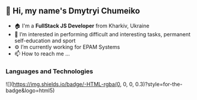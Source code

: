 ## 👋 Hi, my name's **Dmytryi Chumeiko**
- 🏠 I'm a **FullStack JS Developer** from Kharkiv, Ukraine
- 👀 I’m interested in performing difficult and interesting tasks, permanent self-education and sport
- ⚙️ I’m currently working for EPAM Systems
- 📫 How to reach me ...

### Languages and Technologies ###
![](https://img.shields.io/badge/-HTML-rgba(0, 0, 0, 0.3)?style=for-the-badge&logo=html5)
